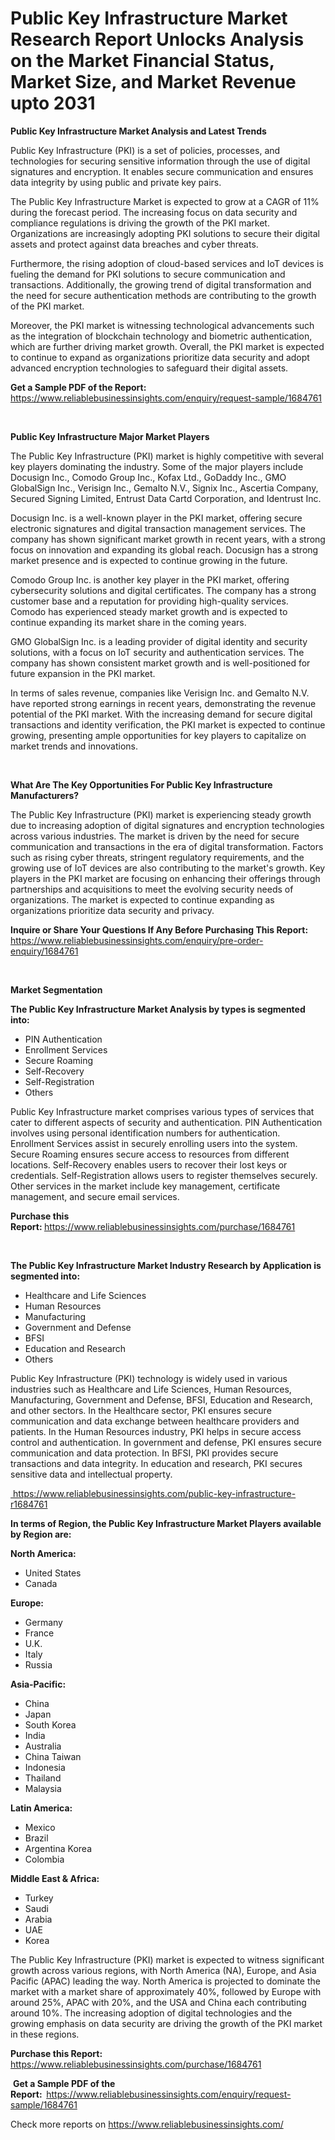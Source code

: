 <p><h1>Public Key Infrastructure Market Research Report Unlocks Analysis on the Market Financial Status, Market Size, and Market Revenue upto 2031</h1></p><p><strong>Public Key Infrastructure Market Analysis and Latest Trends</strong></p>
<p><p>Public Key Infrastructure (PKI) is a set of policies, processes, and technologies for securing sensitive information through the use of digital signatures and encryption. It enables secure communication and ensures data integrity by using public and private key pairs.</p><p>The Public Key Infrastructure Market is expected to grow at a CAGR of 11% during the forecast period. The increasing focus on data security and compliance regulations is driving the growth of the PKI market. Organizations are increasingly adopting PKI solutions to secure their digital assets and protect against data breaches and cyber threats.</p><p>Furthermore, the rising adoption of cloud-based services and IoT devices is fueling the demand for PKI solutions to secure communication and transactions. Additionally, the growing trend of digital transformation and the need for secure authentication methods are contributing to the growth of the PKI market.</p><p>Moreover, the PKI market is witnessing technological advancements such as the integration of blockchain technology and biometric authentication, which are further driving market growth. Overall, the PKI market is expected to continue to expand as organizations prioritize data security and adopt advanced encryption technologies to safeguard their digital assets.</p></p>
<p><strong>Get a Sample PDF of the Report:&nbsp;</strong> <a href="https://www.reliablebusinessinsights.com/enquiry/request-sample/1684761">https://www.reliablebusinessinsights.com/enquiry/request-sample/1684761</a></p>
<p>&nbsp;</p>
<p><strong>Public Key Infrastructure Major Market Players</strong></p>
<p><p>The Public Key Infrastructure (PKI) market is highly competitive with several key players dominating the industry. Some of the major players include Docusign Inc., Comodo Group Inc., Kofax Ltd., GoDaddy Inc., GMO GlobalSign Inc., Verisign Inc., Gemalto N.V., Signix Inc., Ascertia Company, Secured Signing Limited, Entrust Data Cartd Corporation, and Identrust Inc.</p><p>Docusign Inc. is a well-known player in the PKI market, offering secure electronic signatures and digital transaction management services. The company has shown significant market growth in recent years, with a strong focus on innovation and expanding its global reach. Docusign has a strong market presence and is expected to continue growing in the future.</p><p>Comodo Group Inc. is another key player in the PKI market, offering cybersecurity solutions and digital certificates. The company has a strong customer base and a reputation for providing high-quality services. Comodo has experienced steady market growth and is expected to continue expanding its market share in the coming years.</p><p>GMO GlobalSign Inc. is a leading provider of digital identity and security solutions, with a focus on IoT security and authentication services. The company has shown consistent market growth and is well-positioned for future expansion in the PKI market.</p><p>In terms of sales revenue, companies like Verisign Inc. and Gemalto N.V. have reported strong earnings in recent years, demonstrating the revenue potential of the PKI market. With the increasing demand for secure digital transactions and identity verification, the PKI market is expected to continue growing, presenting ample opportunities for key players to capitalize on market trends and innovations.</p></p>
<p>&nbsp;</p>
<p><strong>What Are The Key Opportunities For Public Key Infrastructure Manufacturers?</strong></p>
<p><p>The Public Key Infrastructure (PKI) market is experiencing steady growth due to increasing adoption of digital signatures and encryption technologies across various industries. The market is driven by the need for secure communication and transactions in the era of digital transformation. Factors such as rising cyber threats, stringent regulatory requirements, and the growing use of IoT devices are also contributing to the market's growth. Key players in the PKI market are focusing on enhancing their offerings through partnerships and acquisitions to meet the evolving security needs of organizations. The market is expected to continue expanding as organizations prioritize data security and privacy.</p></p>
<p><strong>Inquire or Share Your Questions If Any Before Purchasing This Report:</strong> <a href="https://www.reliablebusinessinsights.com/enquiry/pre-order-enquiry/1684761">https://www.reliablebusinessinsights.com/enquiry/pre-order-enquiry/1684761</a></p>
<p>&nbsp;</p>
<p><strong>Market Segmentation</strong></p>
<p><strong>The Public Key Infrastructure Market Analysis by types is segmented into:</strong></p>
<p><ul><li>PIN Authentication</li><li>Enrollment Services</li><li>Secure Roaming</li><li>Self-Recovery</li><li>Self-Registration</li><li>Others</li></ul></p>
<p><p>Public Key Infrastructure market comprises various types of services that cater to different aspects of security and authentication. PIN Authentication involves using personal identification numbers for authentication. Enrollment Services assist in securely enrolling users into the system. Secure Roaming ensures secure access to resources from different locations. Self-Recovery enables users to recover their lost keys or credentials. Self-Registration allows users to register themselves securely. Other services in the market include key management, certificate management, and secure email services.</p></p>
<p><strong>Purchase this Report:&nbsp;</strong><a href="https://www.reliablebusinessinsights.com/purchase/1684761">https://www.reliablebusinessinsights.com/purchase/1684761</a></p>
<p>&nbsp;</p>
<p><strong>The Public Key Infrastructure Market Industry Research by Application is segmented into:</strong></p>
<p><ul><li>Healthcare and Life Sciences</li><li>Human Resources</li><li>Manufacturing</li><li>Government and Defense</li><li>BFSI</li><li>Education and Research</li><li>Others</li></ul></p>
<p><p>Public Key Infrastructure (PKI) technology is widely used in various industries such as Healthcare and Life Sciences, Human Resources, Manufacturing, Government and Defense, BFSI, Education and Research, and other sectors. In the Healthcare sector, PKI ensures secure communication and data exchange between healthcare providers and patients. In the Human Resources industry, PKI helps in secure access control and authentication. In government and defense, PKI ensures secure communication and data protection. In BFSI, PKI provides secure transactions and data integrity. In education and research, PKI secures sensitive data and intellectual property.</p></p>
<p><a href="https://www.reliablebusinessinsights.com/public-key-infrastructure-r1684761">&nbsp;https://www.reliablebusinessinsights.com/public-key-infrastructure-r1684761</a></p>
<p><strong>In terms of Region, the Public Key Infrastructure Market Players available by Region are:</strong></p>
<p>
    <p> <strong> North America: </strong>
        <ul>
            <li>United States</li>
            <li>Canada</li>
        </ul>
        </p> 
    <p> <strong> Europe: </strong>
        <ul>
            <li>Germany</li>
            <li>France</li>
            <li>U.K.</li>
            <li>Italy</li>
            <li>Russia</li>
        </ul>
        </p> 
    <p> <strong> Asia-Pacific: </strong>
        <ul>
            <li>China</li>
            <li>Japan</li>
            <li>South Korea</li>
            <li>India</li>
            <li>Australia</li>
            <li>China Taiwan</li>
            <li>Indonesia</li>
            <li>Thailand</li>
            <li>Malaysia</li>
        </ul>
        </p> 
    <p> <strong> Latin America: </strong>
        <ul>
            <li>Mexico</li>
            <li>Brazil</li>
            <li>Argentina Korea</li>
            <li>Colombia</li>
        </ul>
        </p> 
    <p> <strong> Middle East & Africa: </strong>
        <ul>
            <li>Turkey</li>
            <li>Saudi</li>
            <li>Arabia</li>
            <li>UAE</li>
            <li>Korea</li>
        </ul>
    </p>
    </p>
<p><p>The Public Key Infrastructure (PKI) market is expected to witness significant growth across various regions, with North America (NA), Europe, and Asia Pacific (APAC) leading the way. North America is projected to dominate the market with a market share of approximately 40%, followed by Europe with around 25%, APAC with 20%, and the USA and China each contributing around 10%. The increasing adoption of digital technologies and the growing emphasis on data security are driving the growth of the PKI market in these regions.</p></p>
<p><strong>Purchase this Report: </strong><a href="https://www.reliablebusinessinsights.com/purchase/1684761">https://www.reliablebusinessinsights.com/purchase/1684761</a></p>
<p>&nbsp;<strong>Get a Sample PDF of the Report:&nbsp;&nbsp;</strong><a href="https://www.reliablebusinessinsights.com/enquiry/request-sample/1684761">https://www.reliablebusinessinsights.com/enquiry/request-sample/1684761</a></p>
<p><strong></strong></p>
<p>Check more reports on <a href="https://www.reliablebusinessinsights.com/">https://www.reliablebusinessinsights.com/</a></p>